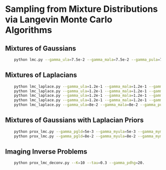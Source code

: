 # Sampling from Mixture Distributions via Langevin Monte Carlo Algorithms


## Mixtures of Gaussians
```bash
    python lmc.py --gamma_ula=7.5e-2 --gamma_mala=7.5e-2 --gamma_pula=7.5e-2 --gamma_ihpula=2.5e-2 --gamma_mla=7.5e-2 --K=10000 --n=5
```


## Mixtures of Laplacians
```bash
    python lmc_laplace.py --gamma_ula=1.2e-1 --gamma_mala=1.2e-1 --gamma_pula=1.2e-1 --gamma_mla=1.2e-1 --lamda=1e0 --alpha=5e-1 --n=1 --K=50000 --seed=0
    python lmc_laplace.py --gamma_ula=1.2e-1 --gamma_mala=1.2e-1 --gamma_pula=1.2e-1 --gamma_mla=1.2e-1 --lamda=1e0 --alpha=5e-1 --n=2 --K=50000 --seed=0
    python lmc_laplace.py --gamma_ula=1.2e-1 --gamma_mala=1.2e-1 --gamma_pula=1.2e-1 --gamma_mla=1.2e-1 --lamda=1e0 --alpha=5e-1 --n=3 --K=50000 --seed=0
    python lmc_laplace.py --gamma_ula=1.2e-1 --gamma_mala=1.2e-1 --gamma_pula=1.2e-1 --gamma_mla=1.2e-1 --lamda=1e0 --alpha=5e-1 --n=4 --K=50000 --seed=0
    python lmc_laplace.py --gamma_ula=8e-2 --gamma_mala=8e-2 --gamma_pula=8e-2 --gamma_mla=8e-2 --lamda=5e-1 --alpha=5e-1 --n=5 --K=80000 --seed=0
```


## Mixtures of Gaussians with Laplacian Priors
```bash
    python prox_lmc.py --gamma_pgld=5e-3 --gamma_myula=5e-3 --gamma_mymala=5e-3 --gamma_ppula=5e-3 --gamma_fbula=5e-3 --gamma_lbmumla=5e-3 --gamma0_ulpda=5e-3 --gamma1_ulpda=5e-3 --alpha=1.5e-1 --lamda=2.5e-1 --K=50000 --n=1
    python prox_lmc.py --gamma_pgld=8e-2 --gamma_myula=8e-2 --gamma_mymala=8e-2 --gamma_ppula=8e-2 --gamma_fbula=8e-2 --gamma_lbmumla=8e-2 --gamma0_ulpda=8e-2 --gamma1_ulpda=8e-2 --alpha=1.5e-1 --lamda=2.5e-1 --t=100 --seed=0 --K=50000 --n=2
```


## Imaging Inverse Problems
```bash
    python prox_lmc_deconv.py --K=10 --tau=0.3 --gamma_pdhg=20.
```
